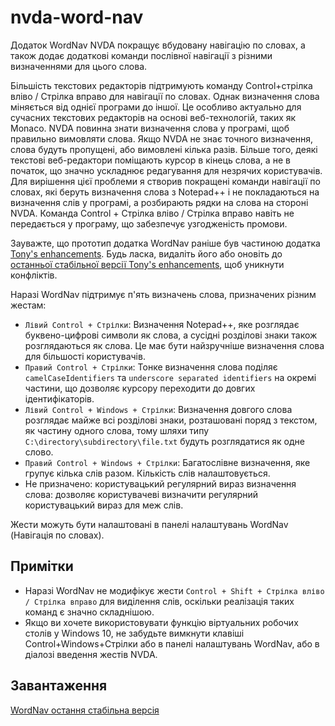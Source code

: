 # nvda-word-nav
Додаток WordNav NVDA покращує вбудовану навігацію по словах, а також додає додаткові команди послівної навігації з різними визначеннями для цього слова.

Більшість текстових редакторів підтримують команду Control+стрілка вліво / Стрілка вправо для навігації по словах. Однак визначення слова міняється від однієї програми до іншої. Це особливо актуально для сучасних текстових редакторів на основі веб-технологій, таких як Monaco.
NVDA повинна знати визначення слова у програмі, щоб правильно вимовляти слова. Якщо NVDA не знає точного визначення, слова будуть пропущені, або вимовлені кілька разів. Більше того, деякі текстові веб-редактори поміщають курсор в кінець слова, а не в початок, що значно ускладнює редагування для незрячих користувачів. Для вирішення цієї проблеми я створив покращені команди навігації по словах, які беруть визначення слова з Notepad++ і не покладаються на визначення слів у програмі, а розбирають рядки на слова на стороні NVDA.
Команда Control + Стрілка вліво / Стрілка вправо навіть не передається у програму, що забезпечує узгодженість промови.

Зауважте, що прототип додатка WordNav раніше був частиною додатка [Tony's enhancements](https://github.com/mltony/nvda-tonys-enhancements/). Будь ласка, видаліть його або оновіть до [останньої стабільної версії Tony's enhancements](https://github.com/mltony/nvda-tonys-enhancements/releases/latest/download/tonysEnhancements.nvda-addon), щоб уникнути конфліктів.

Наразі WordNav підтримує п'ять визначень слова, призначених різним жестам:

- `Лівий Control + Стрілки`: Визначення Notepad++, яке розглядає буквено-цифрові символи як слова, а сусідні розділові знаки також розглядаються як слова. Це має бути найзручніше визначення слова для більшості користувачів.
- `Правий Control + Стрілки`: Тонке визначення слова поділяє `camelCaseIdentifiers` та `underscore separated identifiers` на окремі частини, що дозволяє курсору переходити до довгих ідентифікаторів.
- `Лівий Control + Windows + Стрілки`: Визначення довгого слова розглядає майже всі розділові знаки, розташовані поряд з текстом, як частину одного слова, тому шляхи типу `C:\directory\subdirectory\file.txt` будуть розглядатися як одне слово.
- `Правий Control + Windows + Стрілки`: Багатослівне визначення, яке групує кілька слів разом. Кількість слів налаштовується.
- Не призначено: користувацький регулярний вираз визначення слова: дозволяє користувачеві визначити регулярний користувацький вираз для меж слів.

Жести можуть бути налаштовані в панелі налаштувань WordNav (Навігація по словах).

## Примітки

- Наразі WordNav не модифікує жести `Control + Shift + Стрілка вліво / Стрілка вправо` для виділення слів, оскільки реалізація таких команд є значно складнішою.
- Якщо ви хочете використовувати функцію віртуальних робочих столів у Windows 10, не забудьте вимкнути клавіші Control+Windows+Стрілки або в панелі налаштувань WordNav, або в діалозі введення жестів NVDA.

## Завантаження

[WordNav остання стабільна версія](https://github.com/mltony/nvda-word-nav/releases/latest/download/wordNav.nvda-addon)

